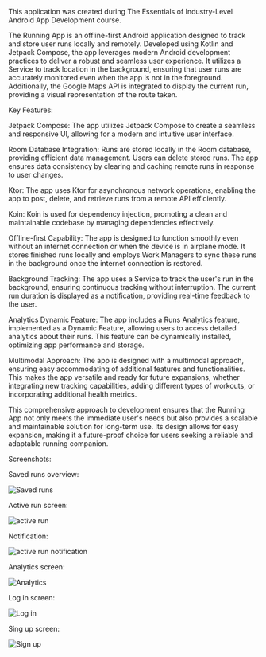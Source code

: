 This application was created during The Essentials of Industry-Level Android App Development course.

The Running App is an offline-first Android application designed to track and store user runs locally and remotely. Developed using Kotlin and Jetpack Compose, the app leverages modern Android development practices to deliver a robust and seamless user experience. It utilizes a Service to track location in the background, ensuring that user runs are accurately monitored even when the app is not in the foreground. Additionally, the Google Maps API is integrated to display the current run, providing a visual representation of the route taken.

Key Features:

Jetpack Compose: The app utilizes Jetpack Compose to create a seamless and responsive UI, allowing for a modern and intuitive user interface.

Room Database Integration: Runs are stored locally in the Room database, providing efficient data management. Users can delete stored runs. The app ensures data consistency by clearing and caching remote runs in response to user changes.

Ktor: The app uses Ktor for asynchronous network operations, enabling the app to post, delete, and retrieve runs from a remote API efficiently.

Koin: Koin is used for dependency injection, promoting a clean and maintainable codebase by managing dependencies effectively.

Offline-first Capability: The app is designed to function smoothly even without an internet connection or when the device is in airplane mode. It stores finished runs locally and employs Work Managers to sync these runs in the background once the internet connection is restored.

Background Tracking: The app uses a Service to track the user's run in the background, ensuring continuous tracking without interruption. The current run duration is displayed as a notification, providing real-time feedback to the user.

Analytics Dynamic Feature: The app includes a Runs Analytics feature, implemented as a Dynamic Feature, allowing users to access detailed analytics about their runs. This feature can be dynamically installed, optimizing app performance and storage.

Multimodal Approach: The app is designed with a multimodal approach, ensuring easy accommodating of additional features and functionalities. This makes the app versatile and ready for future expansions, whether integrating new tracking capabilities, adding different types of workouts, or incorporating additional health metrics.

This comprehensive approach to development ensures that the Running App not only meets the immediate user's needs but also provides a scalable and maintainable solution for long-term use. Its design allows for easy expansion, making it a future-proof choice for users seeking a reliable and adaptable running companion.

Screenshots:

Saved runs overview:

![Saved runs](https://github.com/IgorPetrovKrsk/RunningApp/assets/105622148/4eea2a74-3cf6-44b2-bea4-c830348881cb)

Active run screen:

![active run](https://github.com/IgorPetrovKrsk/RunningApp/assets/105622148/0b58425a-d882-4d04-9631-5d58a43ef631)

Notification:

![active run notification](https://github.com/IgorPetrovKrsk/RunningApp/assets/105622148/293fb2f3-703d-472b-b979-58338773f0c2)

Analytics screen:

![Analytics](https://github.com/IgorPetrovKrsk/RunningApp/assets/105622148/87a33da1-9ba3-4c0e-8f27-daf34a912823)

Log in screen:

![Log in](https://github.com/IgorPetrovKrsk/RunningApp/assets/105622148/e020a49d-79ae-4ff8-869f-6e7fdf629a5b)

Sing up screen:

![Sign up](https://github.com/IgorPetrovKrsk/RunningApp/assets/105622148/baf9e8b2-6edb-479a-a475-030b2d96f3d6)

